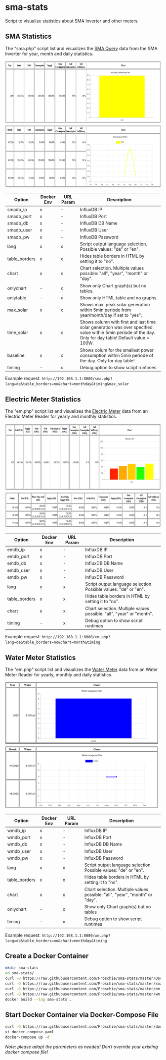 # sma-stats
Script to visualize statistics about SMA Inverter and other meters.


## SMA Statistics

The "sma.php" script list and visualizes the [SMA Query](https://github.com/Froschie/sma-query) data from the SMA Inverter for year, month and daily statistics.

<img src="https://raw.githubusercontent.com/Froschie/sma-stats/master/sma-stats.png" width="840" height="410" alt="SMA Statistics Screenshot">

| Option | Docker Env | URL Param | Description |
| --- | --- | --- | --- |
| smadb_ip | x | - | InfluxDB IP |
| smadb_port | x | - | InfluxDB Port |
| smadb_db | x | - | InfluxDB DB Name |
| smadb_user | x | - | InfluxDB User |
| smadb_pw | x | - | InfluxDB Password |
| lang | x | x | Script output language selection. Possible values: "de" or "en". |
| table_borders | x | x | Hides table borders in HTML by setting it to "no". |
| chart | x | x | Chart selection. Multiple values possible: "all", "year", "month" or "day". |
| onlychart | - | x | Show only Chart graph(s) but no tables. |
| onlytable | - | x | Show only HTML table and no graphs. |
| max_solar | x | x | Shows max. peak solar generation within 5min periode from year/month/day if set to "yes". |
| time_solar | x | x | Shows column with first and last time solar generation was over specified value within 5min periode of the day. Only for day table! Default value = 100W. |
| baseline | x | x | Shows colum for the smallest power consumption within 5min periode of the day. Only for day table! |
| timing | - | x | Debug option to show script runtimes |

Example request: `http://192.168.1.1:8080/sma.php?lang=de&table_borders=no&chart=monthday&timing&max_solar`


## Electric Meter Statistics

The "em.php" script list and visualizes the [Electric Meter](https://github.com/Froschie/electrical-meter) data from an Electric Meter Reader for yearly and monthly statistics.

<img src="https://raw.githubusercontent.com/Froschie/sma-stats/master/em-stats.png" width="840" height="337" alt="EM Statistics Screenshot">

| Option | Docker Env | URL Param | Description |
| --- | --- | --- | --- |
| emdb_ip | x | - | InfluxDB IP |
| emdb_port | x | - | InfluxDB Port |
| emdb_db | x | - | InfluxDB DB Name |
| emdb_user | x | - | InfluxDB User |
| emdb_pw | x | - | InfluxDB Password |
| lang | x | x | Script output language selection. Possible values: "de" or "en". |
| table_borders | x | x | Hides table borders in HTML by setting it to "no". |
| chart | x | x | Chart selection. Multiple values possible: "all", "year" or "month". |
| timing | - | x | Debug option to show script runtimes |

Example request: `http://192.168.1.1:8080/em.php?lang=de&table_borders=no&chart=month&timing`


## Water Meter Statistics

The "em.php" script list and visualizes the [Water Meter](https://github.com/Froschie/water-meter) data from an Water Meter Reader for yearly, monthly and daily statistics.

<img src="https://raw.githubusercontent.com/Froschie/sma-stats/master/wm-stats.png" width="498" height="410" alt="WM Statistics Screenshot">

| Option | Docker Env | URL Param | Description |
| --- | --- | --- | --- |
| wmdb_ip | x | - | InfluxDB IP |
| wmdb_port | x | - | InfluxDB Port |
| wmdb_db | x | - | InfluxDB DB Name |
| wmdb_user | x | - | InfluxDB User |
| wmdb_pw | x | - | InfluxDB Password |
| lang | x | x | Script output language selection. Possible values: "de" or "en". |
| table_borders | x | x | Hides table borders in HTML by setting it to "no". |
| chart | x | x | Chart selection. Multiple values possible: "all", "year", "month" or "day". |
| onlychart | - | x | Show only Chart graph(s) but no tables |
| timing | - | x | Debug option to show script runtimes |

Example request: `http://192.168.1.1:8080/wm.php?lang=de&table_borders=no&chart=monthday&timing`


## Create a Docker Container

```bash
mkdir sma-stats
cd sma-stats/
curl -O https://raw.githubusercontent.com/Froschie/sma-stats/master/Dockerfile
curl -O https://raw.githubusercontent.com/Froschie/sma-stats/master/sma.php
curl -O https://raw.githubusercontent.com/Froschie/sma-stats/master/em.php
curl -O https://raw.githubusercontent.com/Froschie/sma-stats/master/wm.php
docker build --tag sma-stats .
```


## Start Docker Container via Docker-Compose File
```bash
curl -O https://raw.githubusercontent.com/Froschie/sma-stats/master/docker-compose.yaml
vi docker-compose.yaml
docker-compose up -d
```
*Note: please adapt the parameters as needed! Don´t override your existing docker compose file!*

